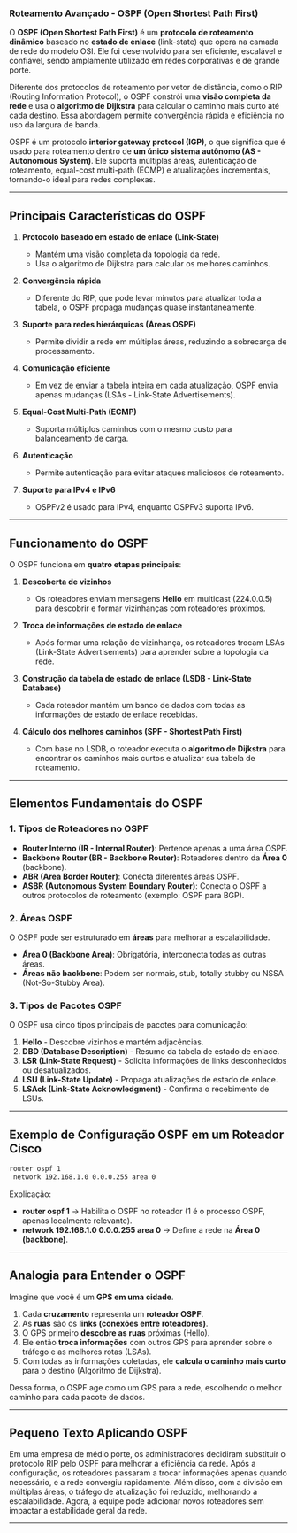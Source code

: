 ### **Roteamento Avançado - OSPF (Open Shortest Path First)**  

O **OSPF (Open Shortest Path First)** é um **protocolo de roteamento dinâmico** baseado no **estado de enlace** (link-state) que opera na camada de rede do modelo OSI. Ele foi desenvolvido para ser eficiente, escalável e confiável, sendo amplamente utilizado em redes corporativas e de grande porte.  

Diferente dos protocolos de roteamento por vetor de distância, como o RIP (Routing Information Protocol), o OSPF constrói uma **visão completa da rede** e usa o **algoritmo de Dijkstra** para calcular o caminho mais curto até cada destino. Essa abordagem permite convergência rápida e eficiência no uso da largura de banda.  

OSPF é um protocolo **interior gateway protocol (IGP)**, o que significa que é usado para roteamento dentro de **um único sistema autônomo (AS - Autonomous System)**. Ele suporta múltiplas áreas, autenticação de roteamento, equal-cost multi-path (ECMP) e atualizações incrementais, tornando-o ideal para redes complexas.

---

## **Principais Características do OSPF**  

1. **Protocolo baseado em estado de enlace (Link-State)**  
   - Mantém uma visão completa da topologia da rede.  
   - Usa o algoritmo de Dijkstra para calcular os melhores caminhos.  

2. **Convergência rápida**  
   - Diferente do RIP, que pode levar minutos para atualizar toda a tabela, o OSPF propaga mudanças quase instantaneamente.  

3. **Suporte para redes hierárquicas (Áreas OSPF)**  
   - Permite dividir a rede em múltiplas áreas, reduzindo a sobrecarga de processamento.  

4. **Comunicação eficiente**  
   - Em vez de enviar a tabela inteira em cada atualização, OSPF envia apenas mudanças (LSAs - Link-State Advertisements).  

5. **Equal-Cost Multi-Path (ECMP)**  
   - Suporta múltiplos caminhos com o mesmo custo para balanceamento de carga.  

6. **Autenticação**  
   - Permite autenticação para evitar ataques maliciosos de roteamento.  

7. **Suporte para IPv4 e IPv6**  
   - OSPFv2 é usado para IPv4, enquanto OSPFv3 suporta IPv6.  

---

## **Funcionamento do OSPF**  

O OSPF funciona em **quatro etapas principais**:  

1. **Descoberta de vizinhos**  
   - Os roteadores enviam mensagens **Hello** em multicast (224.0.0.5) para descobrir e formar vizinhanças com roteadores próximos.  

2. **Troca de informações de estado de enlace**  
   - Após formar uma relação de vizinhança, os roteadores trocam LSAs (Link-State Advertisements) para aprender sobre a topologia da rede.  

3. **Construção da tabela de estado de enlace (LSDB - Link-State Database)**  
   - Cada roteador mantém um banco de dados com todas as informações de estado de enlace recebidas.  

4. **Cálculo dos melhores caminhos (SPF - Shortest Path First)**  
   - Com base no LSDB, o roteador executa o **algoritmo de Dijkstra** para encontrar os caminhos mais curtos e atualizar sua tabela de roteamento.  

---

## **Elementos Fundamentais do OSPF**  

### **1. Tipos de Roteadores no OSPF**  

- **Router Interno (IR - Internal Router)**: Pertence apenas a uma área OSPF.  
- **Backbone Router (BR - Backbone Router)**: Roteadores dentro da **Área 0** (backbone).  
- **ABR (Area Border Router)**: Conecta diferentes áreas OSPF.  
- **ASBR (Autonomous System Boundary Router)**: Conecta o OSPF a outros protocolos de roteamento (exemplo: OSPF para BGP).  

### **2. Áreas OSPF**  

O OSPF pode ser estruturado em **áreas** para melhorar a escalabilidade.  

- **Área 0 (Backbone Area)**: Obrigatória, interconecta todas as outras áreas.  
- **Áreas não backbone**: Podem ser normais, stub, totally stubby ou NSSA (Not-So-Stubby Area).  

### **3. Tipos de Pacotes OSPF**  

O OSPF usa cinco tipos principais de pacotes para comunicação:  

1. **Hello** - Descobre vizinhos e mantém adjacências.  
2. **DBD (Database Description)** - Resumo da tabela de estado de enlace.  
3. **LSR (Link-State Request)** - Solicita informações de links desconhecidos ou desatualizados.  
4. **LSU (Link-State Update)** - Propaga atualizações de estado de enlace.  
5. **LSAck (Link-State Acknowledgment)** - Confirma o recebimento de LSUs.  

---

## **Exemplo de Configuração OSPF em um Roteador Cisco**  

```bash
router ospf 1
 network 192.168.1.0 0.0.0.255 area 0
```

Explicação:  
- **router ospf 1** → Habilita o OSPF no roteador (1 é o processo OSPF, apenas localmente relevante).  
- **network 192.168.1.0 0.0.0.255 area 0** → Define a rede na **Área 0 (backbone)**.  

---

## **Analogia para Entender o OSPF**  

Imagine que você é um **GPS em uma cidade**.  

1. Cada **cruzamento** representa um **roteador OSPF**.  
2. As **ruas** são os **links (conexões entre roteadores)**.  
3. O GPS primeiro **descobre as ruas** próximas (Hello).  
4. Ele então **troca informações** com outros GPS para aprender sobre o tráfego e as melhores rotas (LSAs).  
5. Com todas as informações coletadas, ele **calcula o caminho mais curto** para o destino (Algoritmo de Dijkstra).  

Dessa forma, o OSPF age como um GPS para a rede, escolhendo o melhor caminho para cada pacote de dados.  

---

## **Pequeno Texto Aplicando OSPF**  

Em uma empresa de médio porte, os administradores decidiram substituir o protocolo RIP pelo OSPF para melhorar a eficiência da rede. Após a configuração, os roteadores passaram a trocar informações apenas quando necessário, e a rede convergiu rapidamente. Além disso, com a divisão em múltiplas áreas, o tráfego de atualização foi reduzido, melhorando a escalabilidade. Agora, a equipe pode adicionar novos roteadores sem impactar a estabilidade geral da rede.  

---
